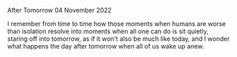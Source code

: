 After Tomorrow
04 November 2022

I remember from time to time
how those moments when humans
are worse than isolation resolve
into moments when all one can do
is sit quietly, staring off into
tomorrow, as if it won't also
be much like today, and I wonder
what happens the day after tomorrow
when all of us wake up anew.